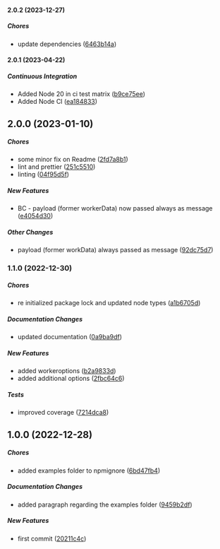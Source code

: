 #### 2.0.2 (2023-12-27)

##### Chores

*  update dependencies ([6463b14a](https://github.com/Cadienvan/worker-spawner/commit/6463b14aa0473f2694c234c4311718f8837befd9))

#### 2.0.1 (2023-04-22)

##### Continuous Integration

*  Added Node 20 in ci test matrix ([b9ce75ee](https://github.com/Cadienvan/worker-spawner/commit/b9ce75ee63f48a0c725b48e70cb404efb4f84202))
*  Added Node CI ([ea184833](https://github.com/Cadienvan/worker-spawner/commit/ea1848331c01376026993fa3ab9840b47997b492))

## 2.0.0 (2023-01-10)

##### Chores

*  some minor fix on Readme ([2fd7a8b1](https://github.com/Cadienvan/worker-spawner/commit/2fd7a8b192338ca5ed0a1a124ca3f7fe1f0aa723))
*  lint and prettier ([251c5510](https://github.com/Cadienvan/worker-spawner/commit/251c55109d18d2c28b7766fb2ed7eccc3650be92))
*  linting ([04f95d5f](https://github.com/Cadienvan/worker-spawner/commit/04f95d5f6efb8e9837085d359e1d469a35dc2576))

##### New Features

*  BC - payload (former workerData) now passed always as message ([e4054d30](https://github.com/Cadienvan/worker-spawner/commit/e4054d30e381e71bb45d2a495e2c53b2bedddb77))

##### Other Changes

*  payload (former workData) always passed as message ([92dc75d7](https://github.com/Cadienvan/worker-spawner/commit/92dc75d7a1b10cb8ed26884b4eea67f8406b89a6))

### 1.1.0 (2022-12-30)

##### Chores

*  re initialized package lock and updated node types ([a1b6705d](https://github.com/Cadienvan/worker-spawner/commit/a1b6705d4071912bf97aeceab250b722885eb802))

##### Documentation Changes

*  updated documentation ([0a9ba9df](https://github.com/Cadienvan/worker-spawner/commit/0a9ba9dfad521b37881857ffbe54e6be5dfc6df1))

##### New Features

*  added workeroptions ([b2a9833d](https://github.com/Cadienvan/worker-spawner/commit/b2a9833d5a3b277164ca7a7af0ecbff233e692f5))
*  added additional options ([2fbc64c6](https://github.com/Cadienvan/worker-spawner/commit/2fbc64c683a3ae8a20f3f24231a1d9dabf8589a7))

##### Tests

*  improved coverage ([7214dca8](https://github.com/Cadienvan/worker-spawner/commit/7214dca84ec1f70d6ce817aff4b885118ac9040c))

## 1.0.0 (2022-12-28)

##### Chores

*  added examples folder to npmignore ([6bd47fb4](https://github.com/Cadienvan/worker-spawner/commit/6bd47fb40dc8c54a8716e64fdeeb053c18f4fe0e))

##### Documentation Changes

*  added paragraph regarding the examples folder ([9459b2df](https://github.com/Cadienvan/worker-spawner/commit/9459b2df039c32992d21ddc90281d7e9d05780b2))

##### New Features

*  first commit ([20211c4c](https://github.com/Cadienvan/worker-spawner/commit/20211c4cdfc9107509d8b054661eed1d4f802599))

